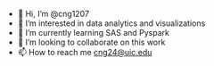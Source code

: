 - 👋 Hi, I’m @cng1207 
- 👀 I’m interested in data analytics and visualizations
- 🌱 I’m currently learning SAS and Pyspark
- 💞️ I’m looking to collaborate on this work
- 📫 How to reach me cng24@uic.edu

<!---
cng1207/cng1207 is a ✨ special ✨ repository because its `README.md` (this file) appears on your GitHub profile.
You can click the Preview link to take a look at your changes.
--->
